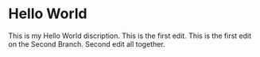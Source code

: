 # Hello World
This is my Hello World discription.
This is the first edit.
This is the first edit on the Second Branch.
Second edit all together.
